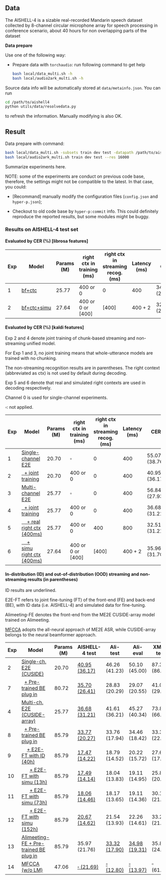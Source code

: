 ## Data
The AISHELL-4 is a sizable real-recorded Mandarin speech dataset collected by 8-channel circular microphone array for speech processing in conference scenario, about 40 hours for non overlapping parts of the dataset

**Data prepare**

Use one of the following way:

- Prepare data with `torchaudio`: run following command to get help

   ```bash
   bash local/data_multi.sh -h
   bash local/audio2ark_multi.sh -h
   ```

Source data info will be automatically stored at `data/metainfo.json`. You can run

```bash
cd /path/to/aishell4
python utils/data/resolvedata.py
```
to refresh the information. Manually modifying is also OK.

## Result

Data prepare with command:

```bash
bash local/data_multi.sh -subsets train dev test -datapath /path/to/aishell4 
bash local/audio2ark_multi.sh train dev test --res 16000
```

Summarize experiments here.

NOTE: some of the experiments are conduct on previous code base, therefore, the settings might not be compatible to the latest. In that case, you could:

- \[Recommand\] manually modify the configuration files (`config.json` and `hyper-p.json`);

- Checkout to old code base by `hyper-p:commit` info. This could definitely reproduce the reported results, but some modules might be buggy.


### Results on AISHELL-4 test set

#### Evaluated by CER (%)  [librosa features]

| **Exp** | **Model** | **Params (M)** | **right ctx in training (ms)** | **right ctx in streaming recog. (ms)** | **Latency (ms)** | **CER** |  
| --- | --- | --- | --- | --- | --- | --- |  
| 1 | [bf+ctc](exp/ctc-e2e-chunk) | 25.77 | 400 or 0 | 0 | 400 | 34.14 (28.27) |  
| 2 | [bf+ctc+simu](exp/ctc-e2e-chunk+simu) | 27.64 | 400 or 0 or [400] | [400] | 400 + 2 | 32.18 (28.70) |  




#### Evaluated by CER (%)  [kaldi features]

Exp 2 and 4 denote joint training of chunk-based streaming and non-streaming unified model.

For Exp 1 and 3, no joint training means that whole-utterance models are trained with no chunking.

The non-streaming recognition results are in parentheses.
The right context (abbreviated as ctx) is not used by default during decoding. 

Exp 5 and 6 denote that real and simulated right contexts are used in decoding respectively.

Channel 0 is used for single-channel experiments.

$\square$: not applied.

| **Exp** | **Model** | **Params (M)** | **right ctx in training (ms)** | **right ctx in streaming recog. (ms)** | **Latency (ms)** | **CER** |  
| --- | --- | --- | --- | --- | --- | --- |  
| 1 | [Single-channel E2E](exp/Exp1-SingalChannel_E2E/readme.md) | 20.70 | $\square$ | 0 | 400 | 55.07 (38.76) |  
| 2 | [&nbsp;&nbsp;+ joint training](exp/Exp2-SingalChannel_E2E+JT(CUSIDE)/readme.md) | 20.70 | 400 or 0 | 0 | 400 | 40.95 (36.17) |  
| 3 | [Multi-channel E2E](exp/Exp3-MultiChannel_E2E/readme.md )| 25.77 | $\square$ | 0 | 400 | 56.84 (27.93) |  
| 4 |  [&nbsp;&nbsp;+ joint training](exp/Exp4-MultiChannel_E2E+JT(CUSIDE-Array)/readme.md) | 25.77 | 400 or 0 | 0 | 400 | 36.68 (31.21) |  
| 5 |  [&nbsp;&nbsp;&nbsp;&nbsp;+ real right ctx (400ms)](exp/Exp5-CUSIDE-Array+real_right_ctx/readme.md) | 25.77 | 400 or 0 | 400 | 800 | 32.51 (31.21) |  
| 6 |  [&nbsp;&nbsp;&nbsp;&nbsp;+ simu right ctx (400ms)](exp/Exp6-CUSIDE-Array+simu_right_ctx/readme.md) | 27.64 | 400 or 0 or [400] | [400] | 400 + 2 | 35.96 (31.70) |

#### In-distribution (ID) and out-of-distribution (OOD) streaming and non-streaming results (in parentheses)

ID results are underlined. 

E2E-FT refers to joint fine-tuning (FT) of the front-end (FE) and back-end (BE), with ID data (i.e. AISHELL-4) and simulated data for fine-tuning. 

Alimeeting-FE denotes the front-end from the ME2E CUSIDE-array model trained on Alimeeting. 

[MFCCA](https://www.modelscope.cn/models/NPU-ASLP/speech_mfcca_asr-zh-cn-16k-alimeeting-vocab4950/summary) adopts the all-neural approach of ME2E ASR, while CUSIDE-array belongs to the neural beamformer approach.


| Exp | Model | Params (M) | AISHELL-4 test | Ali-test | Ali-eval | XMOS test | Average |
|-----|-------|------------|----------------|----------|----------|-----------|---------|
| 2   | [Single-ch. E2E (CUSIDE)](exp/Exp2-SingalChannel_E2E+JT(CUSIDE)/readme.md) | 20.70 | <u>40.95 (36.17)</u> | 46.26 (41.23) | 50.10 (45.00) | 87.33 (86.34) | 56.16 (52.19) |
| 7   | &nbsp;&nbsp;[+ Pre-trained BE plug in](exp/Exp7-CUSIDE+Pre-trained_BE/readme.md) | 80.72 | <u>35.70 (26.41)</u> | 28.83 (20.29) | 29.07 (20.55) | 41.09 (29.80) | 33.67 (24.26) |
| 4   | [Multi-ch. E2E (CUSIDE-array)](exp/Exp4-MultiChannel_E2E+JT(CUSIDE-Array)/readme.md) | 25.77 | <u>36.68 (31.21)</u> | 41.61 (36.21) | 45.27 (40.34) | 73.86 (66.24) | 49.36 (43.50) |
| 8   | &nbsp;&nbsp;[+ Pre-trained BE plug in](exp/Exp8-CUSIDE-Array+Pre-trained_BE/readme.md) | 85.79 | <u>33.77 (20.27)</u> | 33.76 (17.94) | 34.46 (18.42) | 33.37 (22.57) | 33.84 (19.80) |
| 9   | &nbsp;&nbsp;&nbsp;&nbsp;[+ E2E-FT with ID (40h)](exp/Exp9-CUSIDE-Array+Pre-trained_BE+E2E-FT(ID)/readme.md) | 85.79 | <u>17.47 (14.22)</u> | 18.79 (14.52) | 20.22 (15.72) | 27.62 (17.92) | 21.03 (15.60) |
| 10  | &nbsp;&nbsp;&nbsp;&nbsp;&nbsp;&nbsp;[+ E2E-FT with simu (13h)](exp/Exp10~12-CUSIDE-Array+Pre-trained_BE+E2E-FT(ID+simu_data)/readme.md) | 85.79 | <u>17.49 (14.14)</u> | 18.04 (13.83) | 19.11 (14.95) | 25.84 (20.69) | 20.12 (15.90) |
| 11  | &nbsp;&nbsp;&nbsp;&nbsp;&nbsp;&nbsp;[+ E2E-FT with simu (73h)](exp/Exp10~12-CUSIDE-Array+Pre-trained_BE+E2E-FT(ID+simu_data)/readme.md) | 85.79 | <u>18.06 (14.46)</u> | 18.17 (13.65) | 19.11 (14.36) | 30.10 (21.19) | 21.36 (15.92) |
| 12  | &nbsp;&nbsp;&nbsp;&nbsp;&nbsp;&nbsp;[+ E2E-FT with simu (152h)](exp/Exp10~12-CUSIDE-Array+Pre-trained_BE+E2E-FT(ID+simu_data)) | 85.79 | <u>20.67 (14.62)</u> | 21.54 (13.93) | 22.26 (14.61) | 33.27 (21.39) | 24.44 (16.14) |
| 13  | [Alimeeting-FE + Pre-trained BE plug in](exp/Exp13-CUSIDE-Array(OOD)+Pre-trained_BE/readme.md) | 85.79 | 35.97 (21.76) | <u>33.32 (17.90)</u> | <u>34.98 (19.31)</u> | 35.84 (24.75) | 35.03 (20.93) |
| 14  | [MFCCA (w/o LM)](https://www.modelscope.cn/models/NPU-ASLP/speech_mfcca_asr-zh-cn-16k-alimeeting-vocab4950/summary) | 47.06 | <u>$\square$ (21.69)</u> | <u>$\square$ (12.80)</u> | <u>$\square$ (13.97)</u> | $\square$ (61.79) | $\square$ (27.56) |


